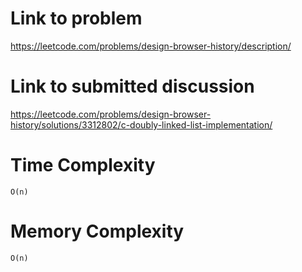 # Link to problem
https://leetcode.com/problems/design-browser-history/description/

# Link to submitted discussion
https://leetcode.com/problems/design-browser-history/solutions/3312802/c-doubly-linked-list-implementation/

# Time Complexity
`O(n)`

# Memory Complexity
`O(n)`
